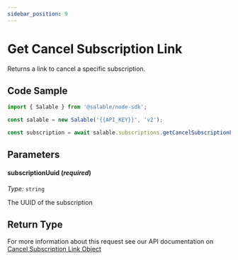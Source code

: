 ```yaml
---
sidebar_position: 9
---
```


# Get Cancel Subscription Link

Returns a link to cancel a specific subscription.

## Code Sample

```typescript
import { Salable } from '@salable/node-sdk';

const salable = new Salable('{{API_KEY}}', 'v2');

const subscription = await salable.subscriptions.getCancelSubscriptionLink('ecc6868e-3ba5-4f10-b955-5dd46beb9602');
```

## Parameters

#### subscriptionUuid (_required_)

_Type:_ `string`

The UUID of the subscription

## Return Type

For more information about this request see our API documentation on [Cancel Subscription Link Object](https://docs.salable.app/api/v2#tag/Subscriptions/operation/getSubscriptionCancelLink)
